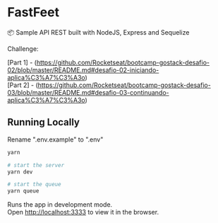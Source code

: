 # FastFeet
:package: Sample API REST built with NodeJS, Express and Sequelize

Challenge:

[Part 1] - (https://github.com/Rocketseat/bootcamp-gostack-desafio-02/blob/master/README.md#desafio-02-iniciando-aplica%C3%A7%C3%A3o)<br>
[Part 2] - (https://github.com/Rocketseat/bootcamp-gostack-desafio-03/blob/master/README.md#desafio-03-continuando-aplica%C3%A7%C3%A3o)

## Running Locally

Rename ".env.example" to ".env" 

```sh
yarn

# start the server
yarn dev

# start the queue
yarn queue
```

Runs the app in development mode.<br>
Open [http://localhost:3333](http://localhost:3333) to view it in the browser.

